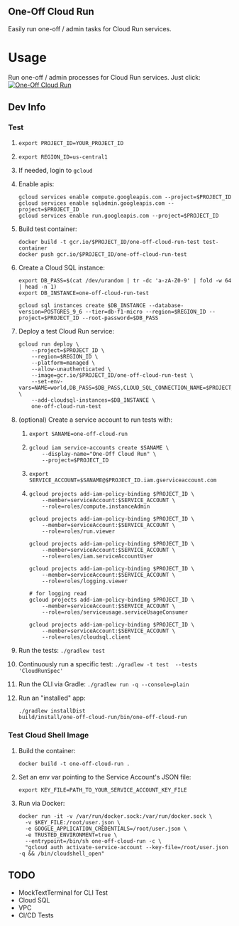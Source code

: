 One-Off Cloud Run
-----------------

Easily run one-off / admin tasks for Cloud Run services.

# Usage

Run one-off / admin processes for Cloud Run services.  Just click:  
[![One-Off Cloud Run](https://gstatic.com/cloudssh/images/open-btn.svg)](https://ssh.cloud.google.com/?cloudshell_image=gcr.io/jamesward/one-off-cloud-run&shellonly=true)


## Dev Info

### Test

1. `export PROJECT_ID=YOUR_PROJECT_ID`
1. `export REGION_ID=us-central1`

1. If needed, login to `gcloud`

1. Enable apis:
    ```
    gcloud services enable compute.googleapis.com --project=$PROJECT_ID
    gcloud services enable sqladmin.googleapis.com --project=$PROJECT_ID
    gcloud services enable run.googleapis.com --project=$PROJECT_ID
    ```

1. Build test container:
    ```
    docker build -t gcr.io/$PROJECT_ID/one-off-cloud-run-test test-container
    docker push gcr.io/$PROJECT_ID/one-off-cloud-run-test
    ```

1. Create a Cloud SQL instance:
    ```
    export DB_PASS=$(cat /dev/urandom | tr -dc 'a-zA-Z0-9' | fold -w 64 | head -n 1)
    export DB_INSTANCE=one-off-cloud-run-test

    gcloud sql instances create $DB_INSTANCE --database-version=POSTGRES_9_6 --tier=db-f1-micro --region=$REGION_ID --project=$PROJECT_ID --root-password=$DB_PASS
    ```

1. Deploy a test Cloud Run service:
    ```
    gcloud run deploy \
        --project=$PROJECT_ID \
        --region=$REGION_ID \
        --platform=managed \
        --allow-unauthenticated \
        --image=gcr.io/$PROJECT_ID/one-off-cloud-run-test \
        --set-env-vars=NAME=world,DB_PASS=$DB_PASS,CLOUD_SQL_CONNECTION_NAME=$PROJECT_ID:$REGION_ID:$DB_INSTANCE \
        --add-cloudsql-instances=$DB_INSTANCE \
        one-off-cloud-run-test
    ```

1. (optional) Create a service account to run tests with:
    1. ```
       export SANAME=one-off-cloud-run
       ```
    1. ```
       gcloud iam service-accounts create $SANAME \
           --display-name="One-Off Cloud Run" \
           --project=$PROJECT_ID
       ```
    1. ```
       export SERVICE_ACCOUNT=$SANAME@$PROJECT_ID.iam.gserviceaccount.com
       ```
    1. ```
       gcloud projects add-iam-policy-binding $PROJECT_ID \
           --member=serviceAccount:$SERVICE_ACCOUNT \
           --role=roles/compute.instanceAdmin

       gcloud projects add-iam-policy-binding $PROJECT_ID \
           --member=serviceAccount:$SERVICE_ACCOUNT \
           --role=roles/run.viewer
       
       gcloud projects add-iam-policy-binding $PROJECT_ID \
           --member=serviceAccount:$SERVICE_ACCOUNT \
           --role=roles/iam.serviceAccountUser

       gcloud projects add-iam-policy-binding $PROJECT_ID \
           --member=serviceAccount:$SERVICE_ACCOUNT \
           --role=roles/logging.viewer

       # for logging read
       gcloud projects add-iam-policy-binding $PROJECT_ID \
           --member=serviceAccount:$SERVICE_ACCOUNT \
           --role=roles/serviceusage.serviceUsageConsumer

       gcloud projects add-iam-policy-binding $PROJECT_ID \
           --member=serviceAccount:$SERVICE_ACCOUNT \
           --role=roles/cloudsql.client
       ```

1. Run the tests: `./gradlew test`

1. Continuously run a specific test: `./gradlew -t test  --tests 'CloudRunSpec'`

1. Run the CLI via Gradle: `./gradlew run -q --console=plain`

1. Run an "installed" app:
    ```
    ./gradlew installDist
    build/install/one-off-cloud-run/bin/one-off-cloud-run
    ```

### Test Cloud Shell Image

1. Build the container:
   ```
   docker build -t one-off-cloud-run .
   ```

1. Set an env var pointing to the Service Account's JSON file:

    ```
    export KEY_FILE=PATH_TO_YOUR_SERVICE_ACCOUNT_KEY_FILE
    ```

1. Run via Docker:
    ```
    docker run -it -v /var/run/docker.sock:/var/run/docker.sock \
      -v $KEY_FILE:/root/user.json \
      -e GOOGLE_APPLICATION_CREDENTIALS=/root/user.json \
      -e TRUSTED_ENVIRONMENT=true \
      --entrypoint=/bin/sh one-off-cloud-run -c \
      "gcloud auth activate-service-account --key-file=/root/user.json -q && /bin/cloudshell_open"
    ```

## TODO
- MockTextTerminal for CLI Test
- Cloud SQL
- VPC
- CI/CD Tests
